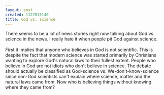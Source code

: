 ```yaml
--- 
layout: post
created: 1127815140
title: God vs. science
---
```

There seems to be a lot of news stories right now talking about God vs. science in the news.  I really hate it when people pit God against science.  <br /><br />First it implies that anyone who believes in God is not scientific.  This is despite the fact that modern science was started primarily by Christians wanting to explore God's natural laws to their fullest extent.  People who believe in God are not idiots who don't believe in science.  The debate should actually be classified as God-science vs.  We-don't-know-science since non-God scientists can't explain where science, matter and the natural laws came from.  Now who is believing things without knowing where they came from?
